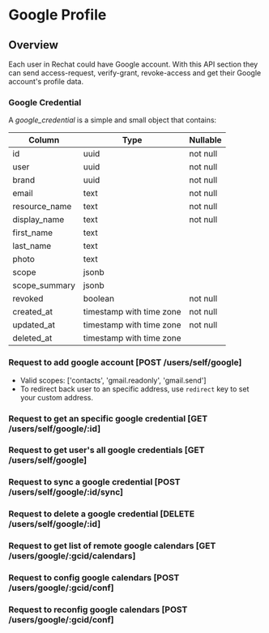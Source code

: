 # Google Profile

## Overview
Each user in Rechat could have Google account. With this API section they can send access-request, verify-grant, revoke-access and get their Google account's profile data.

### Google Credential
A _google_credential_ is a simple and small object that contains:

|          Column          |           Type           | Nullable |
| ------------------------ | ------------------------ | -------- |
| id                       | uuid                     | not null |
| user                     | uuid                     | not null |
| brand                    | uuid                     | not null |
| email                    | text                     | not null |
| resource_name            | text                     | not null |
| display_name             | text                     | not null |
| first_name               | text                     |          |
| last_name                | text                     |          |
| photo                    | text                     |          |
| scope                    | jsonb                    |          |
| scope_summary            | jsonb                    |          |
| revoked                  | boolean                  | not null |
| created_at               | timestamp with time zone | not null |
| updated_at               | timestamp with time zone | not null |
| deleted_at               | timestamp with time zone |          |



### Request to add google account [POST /users/self/google]
- Valid scopes: ['contacts', 'gmail.readonly', 'gmail.send']
- To redirect back user to an specific address, use `redirect` key to set your custom address.
<!-- include(tests/google/requestGmailAccess.md) -->

### Request to get an specific google credential [GET /users/self/google/:id]
<!-- include(tests/google/getGoogleProfile.md) -->

### Request to get user's all google credentials  [GET /users/self/google]
<!-- include(tests/google/getGoogleProfiles.md) -->

### Request to sync a google credential  [POST /users/self/google/:id/sync]
<!-- include(tests/google/forceSync.md) -->

### Request to delete a google credential  [DELETE /users/self/google/:id]
<!-- include(tests/google/deleteAccount.md) -->

### Request to get list of remote google calendars  [GET /users/google/:gcid/calendars]
<!-- include(tests/google/getRemoteCalendarsAfterConfiguring.md) -->

### Request to config google calendars  [POST /users/google/:gcid/conf]
<!-- include(tests/google/configureCaledars.md) -->

### Request to reconfig google calendars  [POST /users/google/:gcid/conf]
<!-- include(tests/google/reCconfigCaledars.md) -->